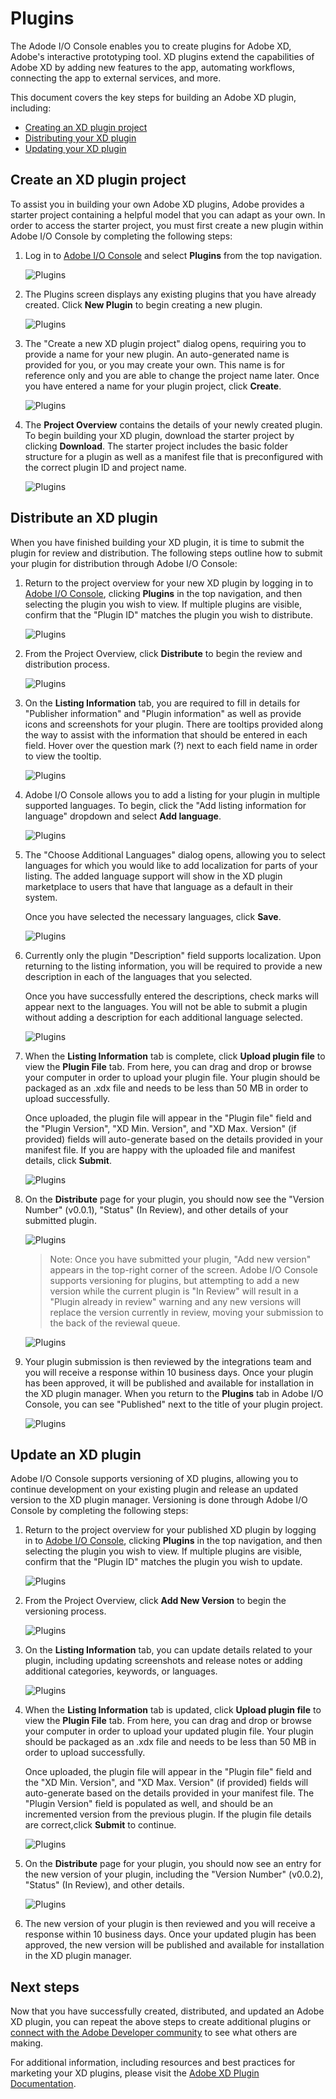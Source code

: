 # Plugins

The Adode I/O Console enables you to create plugins for Adobe XD, Adobe's interactive prototyping tool. XD plugins extend the capabilities of Adobe XD by adding new features to the app, automating workflows, connecting the app to external services, and more.

This document covers the key steps for building an Adobe XD plugin, including:
* [Creating an XD plugin project](#create-an-xd-plugin-project)
* [Distributing your XD plugin](#distribute-an-xd-plugin)
* [Updating your XD plugin](#update-an-xd-plugin)

## Create an XD plugin project

To assist you in building your own Adobe XD plugins, Adobe provides a starter project containing a helpful model that you can adapt as your own. In order to access the starter project, you must first create a new plugin within Adobe I/O Console by completing the following steps:

1. Log in to [Adobe I/O Console](https://console.adobe.io) and select **Plugins** from the top navigation.

    ![Plugins](img/console_plugins_landing.png)

2. The Plugins screen displays any existing plugins that you have already created. Click **New Plugin** to begin creating a new plugin.
    
    ![Plugins](img/console_plugins.png) 

3. The "Create a new XD plugin project" dialog opens, requiring you to provide a name for your new plugin. An auto-generated name is provided for you, or you may create your own. This name is for reference only and you are able to change the project name later. Once you have entered a name for your plugin project, click **Create**.
    
    ![Plugins](img/console_plugins_create.png) 

4. The **Project Overview** contains the details of your newly created plugin. To begin building your XD plugin, download the starter project by clicking **Download**. The starter project includes the basic folder structure for a plugin as well as a manifest file that is preconfigured with the correct plugin ID and project name.
    
    ![Plugins](img/console_plugins_project_overview.png)

## Distribute an XD plugin

When you have finished building your XD plugin, it is time to submit the plugin for review and distribution. The following steps outline how to submit your plugin for distribution through Adobe I/O Console:

1. Return to the project overview for your new XD plugin by logging in to [Adobe I/O Console](https://console.adobe.io), clicking **Plugins** in the top navigation, and then selecting the plugin you wish to view. If multiple plugins are visible, confirm that the "Plugin ID" matches the plugin you wish to distribute.

    ![Plugins](img/console_plugins_landing_project.png)

2. From the Project Overview, click **Distribute** to begin the review and distribution process.

    ![Plugins](img/console_plugins_distribute.png)

3. On the **Listing Information** tab, you are required to fill in details for "Publisher information" and "Plugin information" as well as provide icons and screenshots for your plugin. There are tooltips provided along the way to assist with the information that should be entered in each field. Hover over the question mark (?) next to each field name in order to view the tooltip. 

    ![Plugins](img/console_plugins_listing_info.png)

4. Adobe I/O Console allows you to add a listing for your plugin in multiple supported languages. To begin, click the "Add listing information for language" dropdown and select **Add language**.

    ![Plugins](img/console_plugins_distribute_add_language.png)

5. The "Choose Additional Languages" dialog opens, allowing you to select languages for which you would like to add localization for parts of your listing. The added language support will show in the XD plugin marketplace to users that have that language as a default in their system.

    Once you have selected the necessary languages, click **Save**.

    ![Plugins](img/console_plugins_listing_language.png)

6. Currently only the plugin "Description" field supports localization. Upon returning to the listing information, you will be required to provide a new description in each of the languages that you selected. 

    Once you have successfully entered the descriptions, check marks will appear next to the languages. You will not be able to submit a plugin without adding a description for each additional language selected.

    ![Plugins](img/console_plugins_distribute_localization_complete.png)

7. When the **Listing Information** tab is complete, click **Upload plugin file** to view the **Plugin File** tab. From here, you can drag and drop or browse your computer in order to upload your plugin file. Your plugin should be packaged as an .xdx file and needs to be less than 50 MB in order to upload successfully. 

    Once uploaded, the plugin file will appear in the "Plugin file" field and the "Plugin Version", "XD Min. Version", and "XD Max. Version" (if provided) fields will auto-generate based on the details provided in your manifest file. If you are happy with the uploaded file and manifest details, click **Submit**.

    ![Plugins](img/console_plugins_distribute_plugin_file.png)

8. On the **Distribute** page for your plugin, you should now see the "Version Number" (v0.0.1), "Status" (In Review), and other details of your submitted plugin.    

    ![Plugins](img/console_plugins_distribute_in_review.png)

    > Note: Once you have submitted your plugin, "Add new version" appears in the top-right corner of the screen. Adobe I/O Console supports versioning for plugins, but attempting to add a new version while the current plugin is "In Review" will result in a "Plugin already in review" warning and any new versions will replace the version currently in review, moving your submission to the back of the reviewal queue.

    ![Plugins](img/console_plugins_add_new_version_review.png)

9. Your plugin submission is then reviewed by the integrations team and you will receive a response within 10 business days. Once your plugin has been approved, it will be published and available for installation in the XD plugin manager. When you return to the **Plugins** tab in Adobe I/O Console, you can see "Published" next to the title of your plugin project.

    ![Plugins](img/console_plugins_published.png)

## Update an XD plugin

Adobe I/O Console supports versioning of XD plugins, allowing you to continue development on your existing plugin and release an updated version to the XD plugin manager. Versioning is done through Adobe I/O Console by completing the following steps:

1. Return to the project overview for your published XD plugin by logging in to [Adobe I/O Console](https://console.adobe.io), clicking **Plugins** in the top navigation, and then selecting the plugin you wish to view. If multiple plugins are visible, confirm that the "Plugin ID" matches the plugin you wish to update.

    ![Plugins](img/console_plugins_published.png)

2. From the Project Overview, click **Add New Version** to begin the versioning process.

    ![Plugins](img/console_plugins_add_new_version.png)

3. On the **Listing Information** tab, you can update details related to your plugin, including updating screenshots and release notes or adding additional categories, keywords, or languages.

    ![Plugins](img/console_plugins_listing_new_version.png)

4. When the **Listing Information** tab is updated, click **Upload plugin file** to view the **Plugin File** tab. From here, you can drag and drop or browse your computer in order to upload your updated plugin file. Your plugin should be packaged as an .xdx file and needs to be less than 50 MB in order to upload successfully. 

    Once uploaded, the plugin file will appear in the "Plugin file" field and the "XD Min. Version", and "XD Max. Version" (if provided) fields will auto-generate based on the details provided in your manifest file. The "Plugin Version" field is populated as well, and should be an incremented version from the previous plugin. If the plugin file details are correct,click **Submit** to continue.

    ![Plugins](img/console_plugins_version_plugin_file.png)

5. On the **Distribute** page for your plugin, you should now see an entry for the new version of your plugin, including the "Version Number" (v0.0.2), "Status" (In Review), and other details.    

    ![Plugins](img/console_plugins_version_review.png)

6. The new version of your plugin is then reviewed and you will receive a response within 10 business days. Once your updated plugin has been approved, the new version will be published and available for installation in the XD plugin manager.

## Next steps

Now that you have successfully created, distributed, and updated an Adobe XD plugin, you can repeat the above steps to create additional plugins or [connect with the Adobe Developer community](https://adobexdplatform.com/plugin-docs/community.html) to see what others are making.

For additional information, including resources and best practices for marketing your XD plugins, please visit the [Adobe XD Plugin Documentation](https://adobexdplatform.com/plugin-docs/).